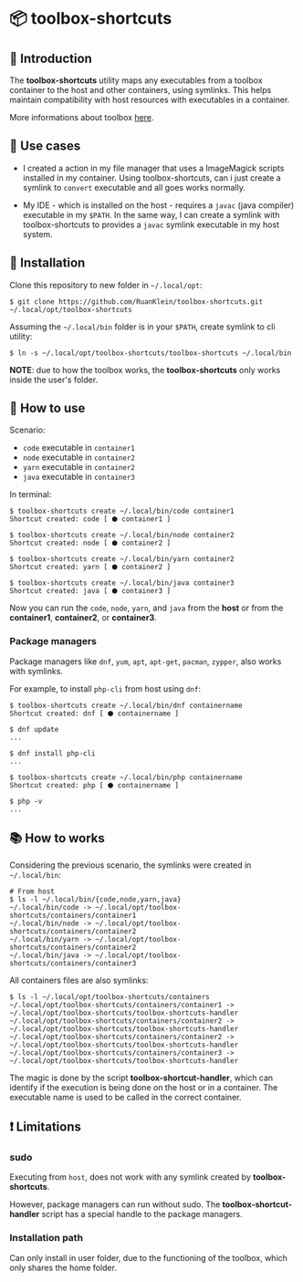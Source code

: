 # 📦 toolbox-shortcuts

## 📝 Introduction

The **toolbox-shortcuts** utility maps any executables from a toolbox container to the host and other containers, using symlinks. This helps maintain compatibility with host resources with executables in a container.

More informations about toolbox [here](https://github.com/containers/toolbox).


## 🔀 Use cases

* I created a action in my file manager that uses a ImageMagick scripts installed in my container. Using toolbox-shortcuts, can i just create a symlink to `convert` executable and all goes works normally.

* My IDE - which is installed on the host - requires a `javac` (java compiler) executable in my `$PATH`. In the same way, I can create a symlink with toolbox-shortcuts to provides a `javac` symlink executable in my host system.

## 🔨 Installation

Clone this repository to new folder in `~/.local/opt`:

```
$ git clone https://github.com/RuanKlein/toolbox-shortcuts.git ~/.local/opt/toolbox-shortcuts
```

Assuming the `~/.local/bin` folder is in your `$PATH`, create symlink to cli utility:
```
$ ln -s ~/.local/opt/toolbox-shortcuts/toolbox-shortcuts ~/.local/bin
```

**NOTE**: due to how the toolbox works, the **toolbox-shortcuts** only works inside the user's folder.

## 🚀 How to use

Scenario:

* `code` executable in `container1`
* `node` executable in `container2`
* `yarn` executable in `container2`
* `java` executable in `container3`


In terminal:

```
$ toolbox-shortcuts create ~/.local/bin/code container1
Shortcut created: code [ ⬢ container1 ]

$ toolbox-shortcuts create ~/.local/bin/node container2
Shortcut created: node [ ⬢ container2 ]

$ toolbox-shortcuts create ~/.local/bin/yarn container2
Shortcut created: yarn [ ⬢ container2 ]

$ toolbox-shortcuts create ~/.local/bin/java container3
Shortcut created: java [ ⬢ container3 ]
```

Now you can run the `code`, `node`, `yarn`, and `java` from the **host** or from the **container1**, **container2**, or **container3**.

### Package managers

Package managers like `dnf`, `yum`, `apt`, `apt-get`, `pacman`, `zypper`, also works with symlinks. 

For example, to install `php-cli` from host using `dnf`:
```
$ toolbox-shortcuts create ~/.local/bin/dnf containername
Shortcut created: dnf [ ⬢ containername ]

$ dnf update
...

$ dnf install php-cli
...

$ toolbox-shortcuts create ~/.local/bin/php containername
Shortcut created: php [ ⬢ containername ]

$ php -v
...
```

## 📚 How to works

Considering the previous scenario, the symlinks were created in `~/.local/bin`:

```
# From host
$ ls -l ~/.local/bin/{code,node,yarn,java}
~/.local/bin/code -> ~/.local/opt/toolbox-shortcuts/containers/container1
~/.local/bin/node -> ~/.local/opt/toolbox-shortcuts/containers/container2
~/.local/bin/yarn -> ~/.local/opt/toolbox-shortcuts/containers/container2
~/.local/bin/java -> ~/.local/opt/toolbox-shortcuts/containers/container3
```

All containers files are also symlinks:

```
$ ls -l ~/.local/opt/toolbox-shortcuts/containers
~/.local/opt/toolbox-shortcuts/containers/container1 -> ~/.local/opt/toolbox-shortcuts/toolbox-shortcuts-handler
~/.local/opt/toolbox-shortcuts/containers/container2 -> ~/.local/opt/toolbox-shortcuts/toolbox-shortcuts-handler
~/.local/opt/toolbox-shortcuts/containers/container2 -> ~/.local/opt/toolbox-shortcuts/toolbox-shortcuts-handler
~/.local/opt/toolbox-shortcuts/containers/container3 -> ~/.local/opt/toolbox-shortcuts/toolbox-shortcuts-handler
```

 The magic is done by the script **toolbox-shortcut-handler**, which can identify if the execution is being done on the host or in a container. The executable name is used to be called in the correct container.

## ❗ Limitations

### sudo

Executing from `host`, does not work with any symlink created by **toolbox-shortcuts**.

However, package managers can run without sudo. The **toolbox-shortcut-handler** script has a special handle to the package managers.

### Installation path

Can only install in user folder, due to the functioning of the toolbox, which only shares the home folder.